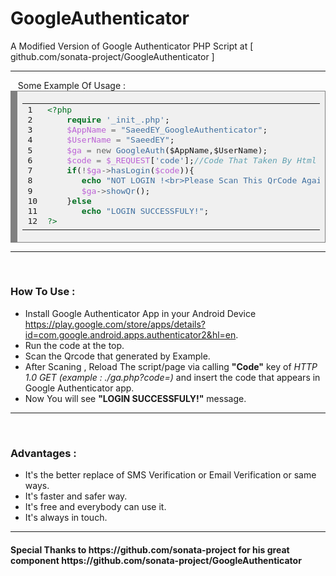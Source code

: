 # GoogleAuthenticator
A Modified Version of Google Authenticator PHP Script at [ github.com/sonata-project/GoogleAuthenticator ]
<hr>
&nbsp;&nbsp;&nbsp;Some Example Of Usage :
<!-- HTML generated using hilite.me --><div style="background: #f0f0f0; overflow:auto;width:auto;border:solid gray;border-width:.1em .1em .1em .8em;padding:.2em .6em;"><table><tr><td><pre style="margin: 0; line-height: 125%">1
2
3
4
5
6
7
8
9
10
11
12</pre></td><td><pre style="margin: 0; line-height: 125%"><span style="color: #007020">&lt;?php</span>
    <span style="color: #007020; font-weight: bold">require</span> <span style="color: #4070a0">&#39;_init_.php&#39;</span>;
    <span style="color: #bb60d5">$AppName</span><span style="color: #666666"> = </span><span style="color: #4070a0">"SaeedEY_GoogleAuthenticator"</span>;
    <span style="color: #bb60d5">$UserName</span><span style="color: #666666"> = </span><span style="color: #4070a0">"SaeedEY"</span>;
    <span style="color: #bb60d5">$ga</span><span style="color: #666666"> = new </span><span style="color: #4070a0">GoogleAuth</span>($AppName,$UserName);
    <span style="color: #bb60d5">$code</span> <span style="color: #666666">=</span> <span style="color: #bb60d5">$_REQUEST</span>[<span style="color: #4070a0">&#39;code&#39;</span>];<span style="color: #60a0b0; font-style: italic">//Code That Taken By Html Input</span>
    <span style="color: #007020; font-weight: bold">if</span>(<span style="color: #666666">!</span><span style="color: #bb60d5">$ga</span><span style="color: #666666">-&gt;</span><span style="color: #4070a0">hasLogin</span>(<span style="color: #bb60d5">$code</span>)){
       <span style="color: #007020; font-weight: bold">echo</span> <span style="color: #4070a0">&quot;NOT LOGIN !&lt;br&gt;Please Scan This QrCode Again ! &lt;br&gt;&quot;</span>;
       <span style="color: #bb60d5">$ga</span><span style="color: #666666">-&gt;</span><span style="color: #4070a0">showQr</span>();
    }<span style="color: #007020; font-weight: bold">else</span>
       <span style="color: #007020; font-weight: bold">echo</span> <span style="color: #4070a0">&quot;LOGIN SUCCESSFULY!&quot;</span>;
<span style="color: #007020">?&gt;</span>
</pre></td></tr></table></div>
<hr>
&nbsp;&nbsp;&nbsp;<h3>How To Use :</h3>
<ul>
  <li>Install Google Authenticator App in your Android Device <a href='https://play.google.com/store/apps/details?id=com.google.android.apps.authenticator2&hl=en'>https://play.google.com/store/apps/details?id=com.google.android.apps.authenticator2&hl=en</a>.</li>
  <li>Run the code at the top.</li>
  <li>Scan the Qrcode that generated by Example.</li>
  <li>After Scaning , Reload The script/page via calling <b>"Code"</b> key of <i>HTTP 1.0 GET (example : ./ga.php?code=)</i> and insert the code that appears in Google Authenticator app.</li>
  <li>Now You will see <b>"LOGIN SUCCESSFULY!"</b> message.</li>
</ul>
<hr>
&nbsp;&nbsp;&nbsp;<h3>Advantages :</h3>
<ul>
<li>It's the better replace of SMS Verification or Email Verification or same ways.</li>
<li>It's faster and safer way.</li>
<li>It's free and everybody can use it.</li>
<li>It's always in touch.</li>
</ul>
<hr>
<h4>Special Thanks to https://github.com/sonata-project for his great component https://github.com/sonata-project/GoogleAuthenticator</h4>
